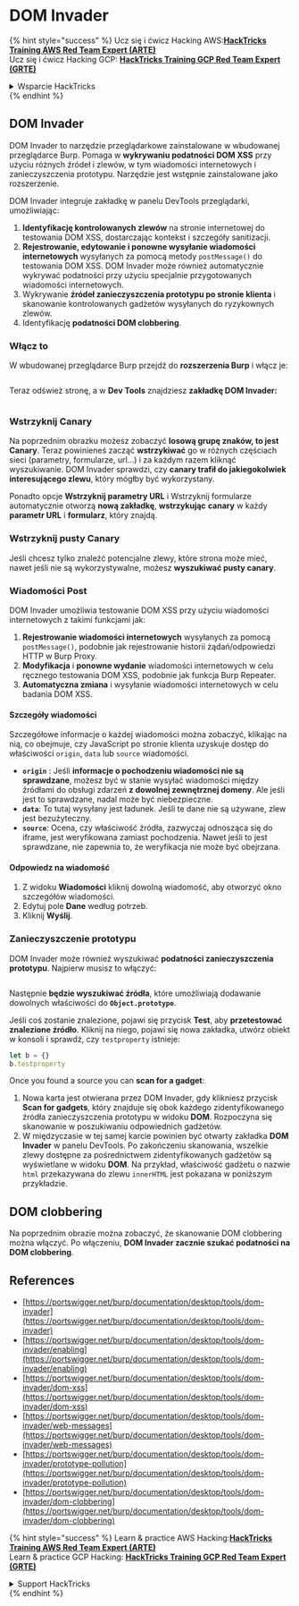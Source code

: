 # DOM Invader

{% hint style="success" %}
Ucz się i ćwicz Hacking AWS:<img src="/.gitbook/assets/arte.png" alt="" data-size="line">[**HackTricks Training AWS Red Team Expert (ARTE)**](https://training.hacktricks.xyz/courses/arte)<img src="/.gitbook/assets/arte.png" alt="" data-size="line">\
Ucz się i ćwicz Hacking GCP: <img src="/.gitbook/assets/grte.png" alt="" data-size="line">[**HackTricks Training GCP Red Team Expert (GRTE)**<img src="/.gitbook/assets/grte.png" alt="" data-size="line">](https://training.hacktricks.xyz/courses/grte)

<details>

<summary>Wsparcie HackTricks</summary>

* Sprawdź [**plany subskrypcyjne**](https://github.com/sponsors/carlospolop)!
* **Dołącz do** 💬 [**grupy Discord**](https://discord.gg/hRep4RUj7f) lub [**grupy telegram**](https://t.me/peass) lub **śledź** nas na **Twitterze** 🐦 [**@hacktricks\_live**](https://twitter.com/hacktricks\_live)**.**
* **Podziel się trikami hackingowymi, przesyłając PR-y do** [**HackTricks**](https://github.com/carlospolop/hacktricks) i [**HackTricks Cloud**](https://github.com/carlospolop/hacktricks-cloud) repozytoriów github.

</details>
{% endhint %}

## DOM Invader

DOM Invader to narzędzie przeglądarkowe zainstalowane w wbudowanej przeglądarce Burp. Pomaga w **wykrywaniu podatności DOM XSS** przy użyciu różnych źródeł i zlewów, w tym wiadomości internetowych i zanieczyszczenia prototypu. Narzędzie jest wstępnie zainstalowane jako rozszerzenie.

DOM Invader integruje zakładkę w panelu DevTools przeglądarki, umożliwiając:

1. **Identyfikację kontrolowanych zlewów** na stronie internetowej do testowania DOM XSS, dostarczając kontekst i szczegóły sanitizacji.
2. **Rejestrowanie, edytowanie i ponowne wysyłanie wiadomości internetowych** wysyłanych za pomocą metody `postMessage()` do testowania DOM XSS. DOM Invader może również automatycznie wykrywać podatności przy użyciu specjalnie przygotowanych wiadomości internetowych.
3. Wykrywanie **źródeł zanieczyszczenia prototypu po stronie klienta** i skanowanie kontrolowanych gadżetów wysyłanych do ryzykownych zlewów.
4. Identyfikację **podatności DOM clobbering**.

### Włącz to

W wbudowanej przeglądarce Burp przejdź do **rozszerzenia Burp** i włącz je:

<figure><img src="../../.gitbook/assets/image (1129).png" alt=""><figcaption></figcaption></figure>

Teraz odśwież stronę, a w **Dev Tools** znajdziesz **zakładkę DOM Invader:**

<figure><img src="../../.gitbook/assets/image (695).png" alt=""><figcaption></figcaption></figure>

### Wstrzyknij Canary

Na poprzednim obrazku możesz zobaczyć **losową grupę znaków, to jest Canary**. Teraz powinieneś zacząć **wstrzykiwać** go w różnych częściach sieci (parametry, formularze, url...) i za każdym razem kliknąć wyszukiwanie. DOM Invader sprawdzi, czy **canary trafił do jakiegokolwiek interesującego zlewu**, który mógłby być wykorzystany.

Ponadto opcje **Wstrzyknij parametry URL** i Wstrzyknij formularze automatycznie otworzą **nową zakładkę**, **wstrzykując** **canary** w każdy **parametr URL** i **formularz**, który znajdą.

### Wstrzyknij pusty Canary

Jeśli chcesz tylko znaleźć potencjalne zlewy, które strona może mieć, nawet jeśli nie są wykorzystywalne, możesz **wyszukiwać pusty canary**.

### Wiadomości Post

DOM Invader umożliwia testowanie DOM XSS przy użyciu wiadomości internetowych z takimi funkcjami jak:

1. **Rejestrowanie wiadomości internetowych** wysyłanych za pomocą `postMessage()`, podobnie jak rejestrowanie historii żądań/odpowiedzi HTTP w Burp Proxy.
2. **Modyfikacja** i **ponowne wydanie** wiadomości internetowych w celu ręcznego testowania DOM XSS, podobnie jak funkcja Burp Repeater.
3. **Automatyczna zmiana** i wysyłanie wiadomości internetowych w celu badania DOM XSS.

#### Szczegóły wiadomości

Szczegółowe informacje o każdej wiadomości można zobaczyć, klikając na nią, co obejmuje, czy JavaScript po stronie klienta uzyskuje dostęp do właściwości `origin`, `data` lub `source` wiadomości.

* **`origin`** : Jeśli **informacje o pochodzeniu wiadomości nie są sprawdzane**, możesz być w stanie wysyłać wiadomości między źródłami do obsługi zdarzeń **z dowolnej zewnętrznej domeny**. Ale jeśli jest to sprawdzane, nadal może być niebezpieczne.
* **`data`**: To tutaj wysyłany jest ładunek. Jeśli te dane nie są używane, zlew jest bezużyteczny.
* **`source`**: Ocena, czy właściwość źródła, zazwyczaj odnosząca się do iframe, jest weryfikowana zamiast pochodzenia. Nawet jeśli to jest sprawdzane, nie zapewnia to, że weryfikacja nie może być obejrzana.

#### Odpowiedz na wiadomość

1. Z widoku **Wiadomości** kliknij dowolną wiadomość, aby otworzyć okno szczegółów wiadomości.
2. Edytuj pole **Dane** według potrzeb.
3. Kliknij **Wyślij**.

### Zanieczyszczenie prototypu

DOM Invader może również wyszukiwać **podatności zanieczyszczenia prototypu**. Najpierw musisz to włączyć:

<figure><img src="../../.gitbook/assets/image (1026).png" alt=""><figcaption></figcaption></figure>

Następnie **będzie wyszukiwać źródła**, które umożliwiają dodawanie dowolnych właściwości do **`Object.prototype`**.

Jeśli coś zostanie znalezione, pojawi się przycisk **Test**, aby **przetestować znalezione źródło**. Kliknij na niego, pojawi się nowa zakładka, utwórz obiekt w konsoli i sprawdź, czy `testproperty` istnieje:
```javascript
let b = {}
b.testproperty
```
Once you found a source you can **scan for a gadget**:

1. Nowa karta jest otwierana przez DOM Invader, gdy klikniesz przycisk **Scan for gadgets**, który znajduje się obok każdego zidentyfikowanego źródła zanieczyszczenia prototypu w widoku **DOM**. Rozpoczyna się skanowanie w poszukiwaniu odpowiednich gadżetów.
2. W międzyczasie w tej samej karcie powinien być otwarty zakładka **DOM Invader** w panelu DevTools. Po zakończeniu skanowania, wszelkie zlewy dostępne za pośrednictwem zidentyfikowanych gadżetów są wyświetlane w widoku **DOM**. Na przykład, właściwość gadżetu o nazwie `html` przekazywana do zlewu `innerHTML` jest pokazana w poniższym przykładzie.

## DOM clobbering

Na poprzednim obrazie można zobaczyć, że skanowanie DOM clobbering można włączyć. Po włączeniu, **DOM Invader zacznie szukać podatności na DOM clobbering**.

## References

* [https://portswigger.net/burp/documentation/desktop/tools/dom-invader](https://portswigger.net/burp/documentation/desktop/tools/dom-invader)
* [https://portswigger.net/burp/documentation/desktop/tools/dom-invader/enabling](https://portswigger.net/burp/documentation/desktop/tools/dom-invader/enabling)
* [https://portswigger.net/burp/documentation/desktop/tools/dom-invader/dom-xss](https://portswigger.net/burp/documentation/desktop/tools/dom-invader/dom-xss)
* [https://portswigger.net/burp/documentation/desktop/tools/dom-invader/web-messages](https://portswigger.net/burp/documentation/desktop/tools/dom-invader/web-messages)
* [https://portswigger.net/burp/documentation/desktop/tools/dom-invader/prototype-pollution](https://portswigger.net/burp/documentation/desktop/tools/dom-invader/prototype-pollution)
* [https://portswigger.net/burp/documentation/desktop/tools/dom-invader/dom-clobbering](https://portswigger.net/burp/documentation/desktop/tools/dom-invader/dom-clobbering)

{% hint style="success" %}
Learn & practice AWS Hacking:<img src="/.gitbook/assets/arte.png" alt="" data-size="line">[**HackTricks Training AWS Red Team Expert (ARTE)**](https://training.hacktricks.xyz/courses/arte)<img src="/.gitbook/assets/arte.png" alt="" data-size="line">\
Learn & practice GCP Hacking: <img src="/.gitbook/assets/grte.png" alt="" data-size="line">[**HackTricks Training GCP Red Team Expert (GRTE)**<img src="/.gitbook/assets/grte.png" alt="" data-size="line">](https://training.hacktricks.xyz/courses/grte)

<details>

<summary>Support HackTricks</summary>

* Check the [**subscription plans**](https://github.com/sponsors/carlospolop)!
* **Join the** 💬 [**Discord group**](https://discord.gg/hRep4RUj7f) or the [**telegram group**](https://t.me/peass) or **follow** us on **Twitter** 🐦 [**@hacktricks\_live**](https://twitter.com/hacktricks\_live)**.**
* **Share hacking tricks by submitting PRs to the** [**HackTricks**](https://github.com/carlospolop/hacktricks) and [**HackTricks Cloud**](https://github.com/carlospolop/hacktricks-cloud) github repos.

</details>
{% endhint %}
